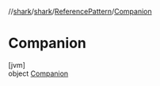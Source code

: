 //[shark](../../../../index.md)/[shark](../../index.md)/[ReferencePattern](../index.md)/[Companion](index.md)

# Companion

[jvm]\
object [Companion](index.md)
